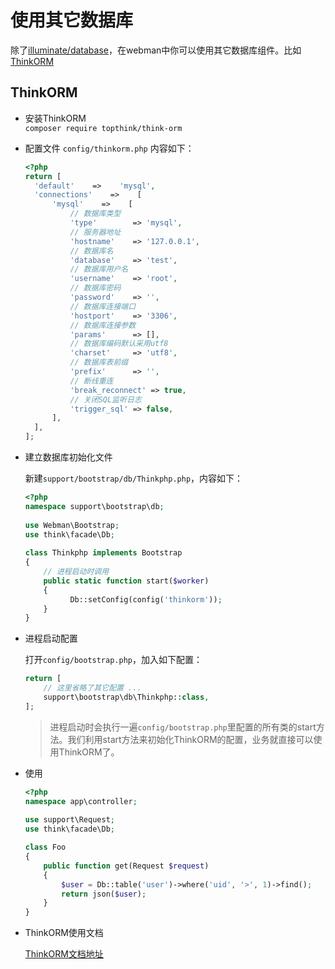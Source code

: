 # 使用其它数据库
除了[illuminate/database](https://github.com/illuminate/database)，在webman中你可以使用其它数据库组件。比如 [ThinkORM](https://www.kancloud.cn/manual/think-orm/1257998)

## ThinkORM

- 安装ThinkORM  
  `composer require topthink/think-orm`
  
- 配置文件 `config/thinkorm.php` 内容如下：
    ```php
  <?php
  return [
      'default'    =>    'mysql',
      'connections'    =>    [
          'mysql'    =>    [
              // 数据库类型
              'type'        => 'mysql',
              // 服务器地址
              'hostname'    => '127.0.0.1',
              // 数据库名
              'database'    => 'test',
              // 数据库用户名
              'username'    => 'root',
              // 数据库密码
              'password'    => '',
              // 数据库连接端口
              'hostport'    => '3306',
              // 数据库连接参数
              'params'      => [],
              // 数据库编码默认采用utf8
              'charset'     => 'utf8',
              // 数据库表前缀
              'prefix'      => '',
              // 断线重连
              'break_reconnect' => true,
              // 关闭SQL监听日志
              'trigger_sql' => false,
          ],
      ],
  ];
    ```
- 建立数据库初始化文件
  
  新建`support/bootstrap/db/Thinkphp.php`，内容如下：
  
  ```php
  <?php
  namespace support\bootstrap\db;
    
  use Webman\Bootstrap;
  use think\facade\Db;
    
  class Thinkphp implements Bootstrap
  {
      // 进程启动时调用
      public static function start($worker)
      {
            Db::setConfig(config('thinkorm'));
      }
  }
  ```

- 进程启动配置

  打开`config/bootstrap.php`，加入如下配置：
  ```php
  return [
      // 这里省略了其它配置 ...
      support\bootstrap\db\Thinkphp::class,
  ];
  ```
  > 进程启动时会执行一遍`config/bootstrap.php`里配置的所有类的start方法。我们利用start方法来初始化ThinkORM的配置，业务就直接可以使用ThinkORM了。

- 使用

  ```php
  <?php
  namespace app\controller;
    
  use support\Request;
  use think\facade\Db;
  
  class Foo
  {
      public function get(Request $request)
      {
          $user = Db::table('user')->where('uid', '>', 1)->find();
          return json($user);
      }
  }
  ```
- ThinkORM使用文档

  [ThinkORM文档地址](https://www.kancloud.cn/manual/think-orm/1257998)